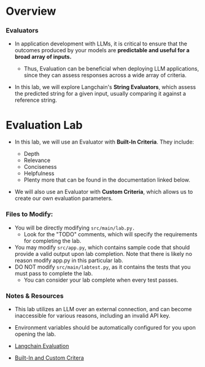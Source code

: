 # Overview

### Evaluators

- In application development with LLMs, it is critical to ensure that the outcomes produced by your models are **predictable and useful for a broad array of inputs.**
  - Thus, Evaluation can be beneficial when deploying LLM applications, since they can assess responses across a wide array of criteria.

- In this lab, we will explore Langchain's **String Evaluators**, which assess the predicted string for a given input, usually comparing it against a reference string.

# Evaluation Lab

- In this lab, we will use an Evaluator with **Built-In Criteria**. They include:
  - Depth
  - Relevance
  - Conciseness
  - Helpfulness
  - Plenty more that can be found in the documentation linked below.
  
- We will also use an Evaluator with **Custom Criteria**, which allows us to create our own evaluation parameters.

### Files to Modify:

- You will be directly modifying ```src/main/lab.py.```
  - Look for the "TODO" comments, which will specify the requirements for completing the lab. 
- You may modify ```src/app.py```, which contains sample code that should provide a valid output upon lab completion. Note that there is likely no reason modify app.py in this particular lab.
- DO NOT modify ```src/main/labtest.py```, as it contains the tests that you must pass to complete the lab.
  - You can consider your lab complete when every test passes.


### Notes & Resources

- This lab utilizes an LLM over an external connection, and can become inaccessible for various reasons, including an invalid API key. 
- Environment variables should be automatically configured for you upon opening the lab.

- [Langchain Evaluation](https://python.langchain.com/docs/guides/evaluation/)
- [Built-In and Custom Critera](https://python.langchain.com/docs/guides/evaluation/string/criteria_eval_chain)
